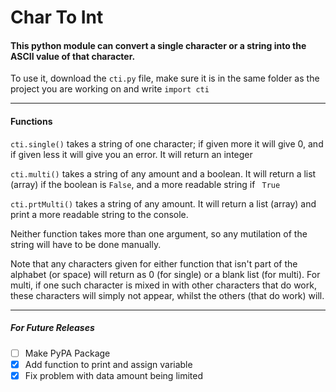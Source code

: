 # Char To Int

#### This python module can convert a single character or a string into the ASCII value of that character.

To use it, download the `cti.py` file, make sure it is in the same folder as the project you are working on and write `import cti`

---

#### Functions

`cti.single()` takes a string of one character; if given more it will give 0, and if given less it will give you an error. It will return an integer

`cti.multi()` takes a string of any amount and a boolean. It will return a list (array) if the boolean is `False`, and a more readable string if ` True`

`cti.prtMulti()` takes a string of any amount. It will return a list (array) and print a more readable string to the console.

Neither function takes more than one argument, so any mutilation of the string will have to be done manually.

Note that any characters given for either function that isn't part of the alphabet (or space) will return as 0 (for single) or a blank list (for multi).
For multi, if one such character is mixed in with other characters that do work, these characters will simply not appear, whilst the others (that do work) will.

---

##### For Future Releases
 - [ ] Make PyPA Package
 - [X] Add function to print and assign variable
 - [X] Fix problem with data amount being limited
